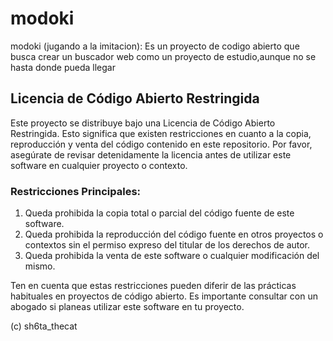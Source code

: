 # modoki
modoki (jugando a la imitacion): Es un proyecto de codigo abierto que busca crear un buscador web como un proyecto de estudio,aunque no se hasta donde pueda llegar


## Licencia de Código Abierto Restringida

Este proyecto se distribuye bajo una Licencia de Código Abierto Restringida. Esto significa que existen restricciones en cuanto a la copia, reproducción y venta del código contenido en este repositorio. Por favor, asegúrate de revisar detenidamente la licencia antes de utilizar este software en cualquier proyecto o contexto.

### Restricciones Principales:
1. Queda prohibida la copia total o parcial del código fuente de este software.
2. Queda prohibida la reproducción del código fuente en otros proyectos o contextos sin el permiso expreso del titular de los derechos de autor.
3. Queda prohibida la venta de este software o cualquier modificación del mismo.

Ten en cuenta que estas restricciones pueden diferir de las prácticas habituales en proyectos de código abierto. Es importante consultar con un abogado si planeas utilizar este software en tu proyecto.

(c) sh6ta_thecat
